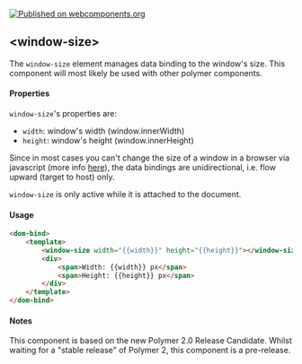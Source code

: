 [![Published on webcomponents.org](https://img.shields.io/badge/webcomponents.org-published-blue.svg)](https://www.webcomponents.org/element/grumpypufferfish/window-size)


## &lt;window-size&gt;

The `window-size` element manages data binding to the window&#39;s size. This component will most likely be used with other polymer components.

#### Properties

`window-size`'s properties are:

* `width`: window's width (window.innerWidth)
* `height`: window's height (window.innerHeight)

Since in most cases you can't change the size of a window in a browser via javascript (more info [here](https://developer.mozilla.org/en-US/docs/Web/API/Window/resizeTo)), the data bindings are unidirectional, i.e. flow upward (target to host) only.

`window-size` is only active while it is attached to the document.

#### Usage

```html
<dom-bind>
	<template>
		<window-size width="{{width}}" height="{{height}}"></window-size>
		<div>
			<span>Width: {{width}} px</span>
			<span>Height: {{height}} px</span>
		</div>
	</template>
</dom-bind>
```

#### Notes

This component is based on the new Polymer 2.0 Release Candidate. Whilst waiting for a "stable release" of Polymer 2, this component is a pre-release.

